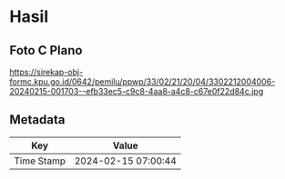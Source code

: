 # Hasil

## Foto C Plano

https://sirekap-obj-formc.kpu.go.id/0642/pemilu/ppwp/33/02/21/20/04/3302212004006-20240215-001703--efb33ec5-c9c8-4aa8-a4c8-c67e0f22d84c.jpg


## Metadata

| Key        | Value               |
| ---------- | ------------------- |
| Time Stamp | 2024-02-15 07:00:44 |



